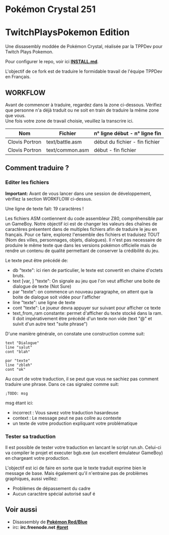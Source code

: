 # Pokémon Crystal 251
# TwitchPlaysPokemon Edition

Une dissasembly moddée de Pokémon Crystal, réalisée par la TPPDev pour Twitch Plays Pokemon. 

Pour configurer le repo, voir ici [**INSTALL.md**](INSTALL.md).

L'objectif de ce fork est de traduire le formidable travail de l'équipe TPPDev en Français. 


## WORKFLOW 

Avant de commencer à traduire, regardez dans la zone ci-dessous. Vérifiez que personne n'a déjà traduit ou ne soit en train de traduire la même zone que vous.  
Une fois votre zone de travail choisie, veuillez la transcrire ici.

| Nom            | Fichier         | n° ligne début - n° ligne fin |
|----------------|-----------------|-------------------------------|
| Clovis Portron |text/battle.asm | début du fichier - fin fichier |
| Clovis Portron |text/common.asm | début - fin fichier |


## Comment traduire ? 

### Editer les fichiers

**Important:** Avant de vous lancer dans une session de développement, vérifiez la section WORKFLOW ci-dessus.

Une ligne de texte fait: 19 caractères !

Les fichiers ASM contiennent du code assembleur Z80, compréhensible par un GameBoy. Notre objectif ici est de changer les valeurs des chaînes de caractères présentent dans de multiples fichiers 
afin de traduire le jeu en français. Pour ce faire, explorez l'ensemble des fichiers et traduisez TOUT (Nom des villes, personnages, objets, dialogues). Il n'est pas necessaire de 
produire le même texte que dans les versions pokémon officielle mais de rendre un contenu de qualité permettant de conserver la crédibilité du jeu. 

Le texte peut être précédé de: 

* db "texte": ici rien de particulier, le texte est convertit en chaine d'octets bruts. 
* text [var, ] "texte": On signale au jeu que l'on veut afficher une boite de dialogue de texte (Not Sure)
* par "texte": on commence un nouveau paragraphe, on attent que la boite de dialogue soit vidée pour l'afficher 
* line "texte": une ligne de texte 
* cont "texte": Le joueur devra appuyer sur suivant pour afficher ce texte
* text_from_ram constante: permet d'afficher du texte stocké dans la ram. Il doit impérativement être précédé d'un texte non vide (text "@" et suivit d'un autre text "suite phrase")

D'une manière générale, on constate une construction comme suit: 

    text "Dialogue"
    line "salut"
    cont "blah"

    par "texte"
    line "zbleh"
    cont "ok"

Au court de votre traduction, il se peut que vous ne sachiez pas comment traduire une phrase. Dans ce cas signalez comme suit: 

    ;TODO: msg

msg étant ici: 

* incorrect :  Vous savez votre traduction hasardeuse
* context : Le message peut ne pas collre au contexte 
* un texte de votre production expliquant votre problématique 

### Tester sa traduction

Il est possible de tester votre traduction en lancant le script run.sh. Celui-ci va compiler le projet et executer bgb.exe (un excellent émulateur GameBoy) en chargeant votre production.

L'objectif est ici de faire en sorte que le texte traduit exprime bien le message de base. Mais également qu'il n'entraine pas de problèmes graphiques, aussi veillez: 

* Problèmes de dépassement du cadre
* Aucun caractère spécial autorisé sauf é

## Voir aussi

* Disassembly de [**Pokémon Red/Blue**][pokered]
* irc: **irc.freenode.net** [**#pret**][irc]

[pokered]: https://github.com/iimarckus/pokered
[irc]: https://kiwiirc.com/client/irc.freenode.net/?#pret
